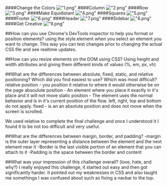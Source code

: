 ####Change the Colors
  !["1.png"](imgs/1.png "1")
####Column
  !["2.png"](imgs/2.png "1")
####Row
  !["3.png"](imgs/3.png "1")
####Make Equidistant
  !["4.png"](imgs/4.png "1")
####Squares
  !["5.png"](imgs/5.png "1")
####Footer
  !["6.png"](imgs/6.png "1")
####Header
  !["7.png"](imgs/7.png "1")
####Sidebar
  !["8.png"](imgs/8.png "1")
####Get Creative
  !["9.png"](imgs/9.png "1")

##How can you use Chrome's DevTools inspector to help you format or position elements?
  using the style.element when you select an element you want to change. This way you can test changes prior to changing the actual CSS file and see realtime updates.

##How can you resize elements on the DOM using CSS?
  Using height and width attributes and giving them different kinds of values (%, em, px, vh)

##What are the differences between absolute, fixed, static, and relative positioning? Which did you find easiest to use? Which was most difficult?
  relative position - you position it relative to where it would otherwise be on the page
  absoulute position - An element where you place it exactly in it's place and it will not move
  static position - The element uses the normal behavior and is in it's current position of the flow. left, right, top and bottom do not apply.
  fixed - is an an absolute position and does not move when the screen is scrolled.

  We used relative to complete the final challenge and once I understood it I found it to be not too difficult and very useful.

##What are the differences between margin, border, and padding?
  -margin is the outer layer representing a distance between the element and the next element near it
  -Border is the last visible portion of an element that you can attach to it
  -Padding is the space between the border and content

##What was your impression of this challenge overall? (love, hate, and why?)
  I really enjoyed this challenge, it started out easy and then got significantly harder. It pointed out my weaknesses in CSS and also taught me somethings I was confused about such as fixing a navbar to the top.